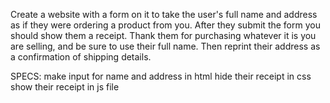 Create a website with a form on it to take the user's full name and address as if they were ordering a product from you. After they submit the form you should show them a receipt. Thank them for purchasing whatever it is you are selling, and be sure to use their full name. Then reprint their address as a confirmation of shipping details.

SPECS:
make input for name and address in html
hide their receipt in css
show their receipt in js file
